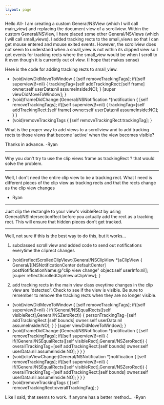 ```yaml
---
layout: page
---
```




Hello All-
I am creating a custom General/NSView (which I will call main_view) and replacing the document view of a scrollview.  Within the custom General/NSView, I have placed some other General/NSViews (which I will call small_views).  I added tracking rects to the small_views so that I can get mouse entered and mouse exited events.  However, the scrollview does not seem to understand when a small_view is not within its clipped view so I get events for tracking rects where the small_view would be when I scroll to it even though it is currently out of view.  (I hope that makes sense)

Here is the code for adding tracking rects to small_view.
    
- (void)viewDidMoveToWindow {
	[self removeTrackingTags];
	if([self superview]!=nil) {
		trackingTag=[self addTrackingRect:[self frame] owner:self userData:nil assumeInside:NO];
	}
	[super viewDidMoveToWindow];
}
- (void)frameDidChange:(General/NSNotification *)notification {
	[self removeTrackingTags];
	if([self superview]!=nil) {
		trackingTag=[self addTrackingRect:[self frame] owner:self userData:nil assumeInside:NO];
	}
}
- (void)removeTrackingTags {
    [self removeTrackingRect:trackingTag];
}


What is the proper way to add views to a scrollview and to add tracking rects to those views that become 'active' when the view becomes visible?

Thanks in advance.
-Ryan

----
Why you don't try to use the clip views frame as trackingRect ? that would solve the problem.

----
Well,  I don't need the entire clip view to be a tracking rect.  What I need is different pieces of the clip view as tracking rects and that the rects change as the clip view changes

- Ryan 

----
Just clip the rectangle to your view's visibleRect by using General/NSIntersectionRect before you actually add the rect as a tracking rect. This will ensure that hidden pieces don't get tracked.

----
Well, not sure if this is the best way to do this, but it works...
1) subclassed scroll view and added code to send out notifications everytime the cliprect changes

    
- (void)reflectScrolledClipView:(General/NSClipView *)aClipView {
	General/[[NSNotificationCenter defaultCenter] postNotificationName:@"clip view change" object:self userInfo:nil];
	[super reflectScrolledClipView:aClipView];
}


2) add tracking rects in the main view class eveytime changes in the clip view are 'detected'.  Check to see if the view is visible.  Be sure to remember to remove the tracking rects when they are no longer visible.

    
- (void)viewDidMoveToWindow {
	[self removeTrackingTags];
	if([self superview]!=nil) {
		if(!General/NSEqualRects([self visibleRect],General/NSZeroRect)) {
			personTrackingTag=[self addTrackingRect:[self bounds] owner:self userData:nil assumeInside:NO];
		}
	}
	[super viewDidMoveToWindow];
}
- (void)frameDidChange:(General/NSNotification *)notification {
	[self removeTrackingTags];
	if([self superview]!=nil) {
		if(!General/NSEqualRects([self visibleRect],General/NSZeroRect)) {
			overallTrackingTag=[self addTrackingRect:[self bounds] owner:self userData:nil assumeInside:NO];
              }
	}
}
- (void)clipViewChange:(General/NSNotification *)notification {
	[self removeTrackingTags];
	if([self superview]!=nil) {
		if(!General/NSEqualRects([self visibleRect],General/NSZeroRect)) {
			overallTrackingTag=[self addTrackingRect:[self bounds] owner:self userData:nil assumeInside:NO];
              }
       }
}
- (void)removeTrackingTags {
	[self removeTrackingRect:overallTrackingTag];
}


Like I said, that seems to work.  If anyone has a better method...
-Ryan